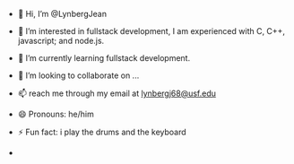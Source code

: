 - 👋 Hi, I’m @LynbergJean
- 👀 I’m interested in fullstack development, I am experienced with C, C++, javascript; and node.js.
- 🌱 I’m currently learning fullstack development.
- 💞️ I’m looking to collaborate on ...
- 📫 reach me through my email at lynbergj68@usf.edu
- 😄 Pronouns: he/him
- ⚡ Fun fact: i play the drums and the keyboard

- 
<!---
LynbergJean/LynbergJean is a ✨ special ✨ repository because its `README.md` (this file) appears on your GitHub profile.
You can click the Preview link to take a look at your changes.
--->
